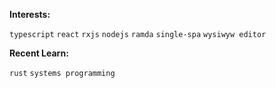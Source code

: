 **Interests:**

<code>typescript</code>
<code>react</code>
<code>rxjs</code>
<code>nodejs</code>
<code>ramda</code>
<code>single-spa</code>
<code>wysiwyw editor</code>

**Recent Learn:**

<code>rust</code>
<code>systems programming</code>
